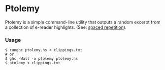 # Ptolemy

Ptolemy is a simple command-line utility that outputs a random excerpt from
a collection of e-reader highlights.
(See: [spaced repetition](https://en.wikipedia.org/wiki/Spaced_repetition)).

### Usage
```shell
$ runghc ptolemy.hs < clippings.txt
# or
$ ghc -Wall -o ptolemy ptolemy.hs
$ ptolemy < clippings.txt
```
